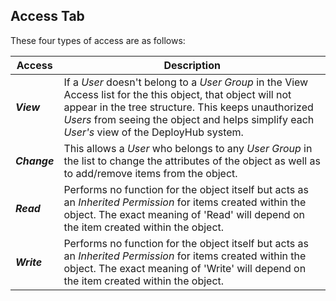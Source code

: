 ## Access Tab

These four types of access are as follows:

| Access | Description |
| --- | --- |
| _**View**_ | If a _User_ doesn't belong to a _User Group_ in the View Access list for the this object, that object will not appear in the tree structure. This keeps unauthorized _Users_ from seeing the object and helps simplify each _User's_ view of the DeployHub system. |
| _**Change**_ | This allows a _User_ who belongs to any _User Group_ in the list to change the attributes of the object as well as to add/remove items from the object. |
| _**Read**_ | Performs no function for the object itself but acts as an _Inherited Permission_ for items created within the object. The exact meaning of 'Read' will depend on the item created within the object. |
| _**Write**_ | Performs no function for the object itself but acts as an _Inherited Permission_ for items created within the object. The exact meaning of 'Write' will depend on the item created within the object. |
